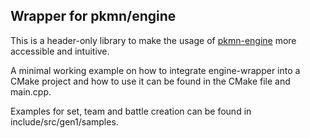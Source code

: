 
## Wrapper for pkmn/engine

This is a header-only library to make the usage of [pkmn-engine](https://github.com/pkmn/engine) more accessible and intuitive.

A minimal working example on how to integrate engine-wrapper into a CMake project and how to use it can be found in the CMake file and main.cpp.

Examples for set, team and battle creation can be found in include/src/gen1/samples.
